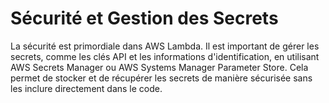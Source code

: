# Sécurité et Gestion des Secrets

La sécurité est primordiale dans AWS Lambda. Il est important de gérer les secrets, comme les clés API et les informations d'identification, en utilisant AWS Secrets Manager ou AWS Systems Manager Parameter Store. Cela permet de stocker et de récupérer les secrets de manière sécurisée sans les inclure directement dans le code.
